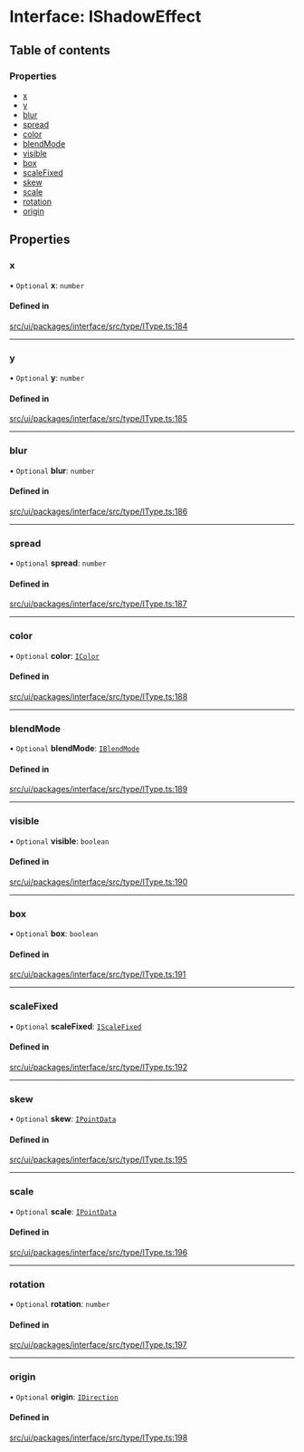 # Interface: IShadowEffect

## Table of contents

### Properties

- [x](IShadowEffect.md#x)
- [y](IShadowEffect.md#y)
- [blur](IShadowEffect.md#blur)
- [spread](IShadowEffect.md#spread)
- [color](IShadowEffect.md#color)
- [blendMode](IShadowEffect.md#blendmode)
- [visible](IShadowEffect.md#visible)
- [box](IShadowEffect.md#box)
- [scaleFixed](IShadowEffect.md#scalefixed)
- [skew](IShadowEffect.md#skew)
- [scale](IShadowEffect.md#scale)
- [rotation](IShadowEffect.md#rotation)
- [origin](IShadowEffect.md#origin)

## Properties

### x

• `Optional` **x**: `number`

#### Defined in

[src/ui/packages/interface/src/type/IType.ts:184](https://github.com/leaferjs/leafer-ui/blob/6982d3e91dfd04600b4cf106a9b22f4502e5d32b/packages/interface/src/type/IType.ts#L184)

___

### y

• `Optional` **y**: `number`

#### Defined in

[src/ui/packages/interface/src/type/IType.ts:185](https://github.com/leaferjs/leafer-ui/blob/6982d3e91dfd04600b4cf106a9b22f4502e5d32b/packages/interface/src/type/IType.ts#L185)

___

### blur

• `Optional` **blur**: `number`

#### Defined in

[src/ui/packages/interface/src/type/IType.ts:186](https://github.com/leaferjs/leafer-ui/blob/6982d3e91dfd04600b4cf106a9b22f4502e5d32b/packages/interface/src/type/IType.ts#L186)

___

### spread

• `Optional` **spread**: `number`

#### Defined in

[src/ui/packages/interface/src/type/IType.ts:187](https://github.com/leaferjs/leafer-ui/blob/6982d3e91dfd04600b4cf106a9b22f4502e5d32b/packages/interface/src/type/IType.ts#L187)

___

### color

• `Optional` **color**: [`IColor`](../modules.md#icolor)

#### Defined in

[src/ui/packages/interface/src/type/IType.ts:188](https://github.com/leaferjs/leafer-ui/blob/6982d3e91dfd04600b4cf106a9b22f4502e5d32b/packages/interface/src/type/IType.ts#L188)

___

### blendMode

• `Optional` **blendMode**: [`IBlendMode`](../modules.md#iblendmode)

#### Defined in

[src/ui/packages/interface/src/type/IType.ts:189](https://github.com/leaferjs/leafer-ui/blob/6982d3e91dfd04600b4cf106a9b22f4502e5d32b/packages/interface/src/type/IType.ts#L189)

___

### visible

• `Optional` **visible**: `boolean`

#### Defined in

[src/ui/packages/interface/src/type/IType.ts:190](https://github.com/leaferjs/leafer-ui/blob/6982d3e91dfd04600b4cf106a9b22f4502e5d32b/packages/interface/src/type/IType.ts#L190)

___

### box

• `Optional` **box**: `boolean`

#### Defined in

[src/ui/packages/interface/src/type/IType.ts:191](https://github.com/leaferjs/leafer-ui/blob/6982d3e91dfd04600b4cf106a9b22f4502e5d32b/packages/interface/src/type/IType.ts#L191)

___

### scaleFixed

• `Optional` **scaleFixed**: [`IScaleFixed`](../modules.md#iscalefixed)

#### Defined in

[src/ui/packages/interface/src/type/IType.ts:192](https://github.com/leaferjs/leafer-ui/blob/6982d3e91dfd04600b4cf106a9b22f4502e5d32b/packages/interface/src/type/IType.ts#L192)

___

### skew

• `Optional` **skew**: [`IPointData`](IPointData.md)

#### Defined in

[src/ui/packages/interface/src/type/IType.ts:195](https://github.com/leaferjs/leafer-ui/blob/6982d3e91dfd04600b4cf106a9b22f4502e5d32b/packages/interface/src/type/IType.ts#L195)

___

### scale

• `Optional` **scale**: [`IPointData`](IPointData.md)

#### Defined in

[src/ui/packages/interface/src/type/IType.ts:196](https://github.com/leaferjs/leafer-ui/blob/6982d3e91dfd04600b4cf106a9b22f4502e5d32b/packages/interface/src/type/IType.ts#L196)

___

### rotation

• `Optional` **rotation**: `number`

#### Defined in

[src/ui/packages/interface/src/type/IType.ts:197](https://github.com/leaferjs/leafer-ui/blob/6982d3e91dfd04600b4cf106a9b22f4502e5d32b/packages/interface/src/type/IType.ts#L197)

___

### origin

• `Optional` **origin**: [`IDirection`](../modules.md#idirection)

#### Defined in

[src/ui/packages/interface/src/type/IType.ts:198](https://github.com/leaferjs/leafer-ui/blob/6982d3e91dfd04600b4cf106a9b22f4502e5d32b/packages/interface/src/type/IType.ts#L198)
